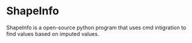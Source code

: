 # ShapeInfo
ShapeInfo is a open-source python program that uses cmd intigration to find values based on imputed values.
